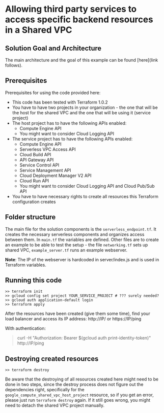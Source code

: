 # Allowing third party services to access specific backend resources in a Shared VPC

## Solution Goal and Architecture
The main architecture and the goal of this example can be found [here](link follows).

## Prerequisites
Prerequisites for using the code provided here:
- This code has been tested with Terraform 1.0.2
- You have to have two projects in your organization - the one that will be the host for the shared VPC and the one that will be using it (service project)
- The host project has to have the following APIs enabled:
   - Compute Engine API
   - You might want to consider Cloud Logging API
- The service project has to have the following APIs enabled:
   - Compute Engine API
   - Serverless VPC Access API
   - Cloud Build API
   - API Gateway API
   - Service Control API
   - Service Management API
   - Cloud Deployment Manager V2 API	
   - Cloud Run API
   - You might want to consider Cloud Logging API and Cloud Pub/Sub API
- You have to have necessary rights to create all resources this Terraform configuration creates

## Folder structure
The main file for the solution components is the `serverless_endpoint.tf`. It creates the necessary serverless components and organizes access between them. In `main.tf` the variables are defined. Other files are to create an example to be able to test the setup - the file `networking.tf` sets up shared VPC, `example_server.tf` runs an example webserver.

**Note**: The IP of the webserver is hardcoded in server/index.js and is used in Terraform variables.

## Running this code
```
>> terraform init
>> gcloud config set project YOUR_SERVICE_PROJECT # ??? surely needed?
>> gcloud auth application-default login
>> terraform apply
```
After the resources have been created (give them some time), find your load balancer and access its IP address:
http://IP/ or https://IP/ping

With authentication:
> curl -H "Authorization: Bearer $(gcloud auth print-identity-token)" http://IP/ping


## Destroying created resources
```
>> terraform destroy
```
Be aware that the destroying of all resources created here might need to be done in two steps, since the destroy process does not figure out the dependencies right, specifically for the `google_compute_shared_vpc_host_project` resource, so if you get an error, please just run ```terraform destroy``` again. If it still goes wrong, you might need to detach the shared VPC project manually.
